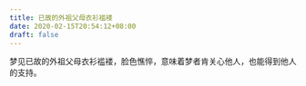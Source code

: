 ```yaml
---
title: 已故的外祖父母衣衫褴褛
date: 2020-02-15T20:54:12+08:00
draft: false
---
```


梦见已故的外祖父母衣衫褴褛，脸色憔悴，意味着梦者肯关心他人，也能得到他人的支持。


